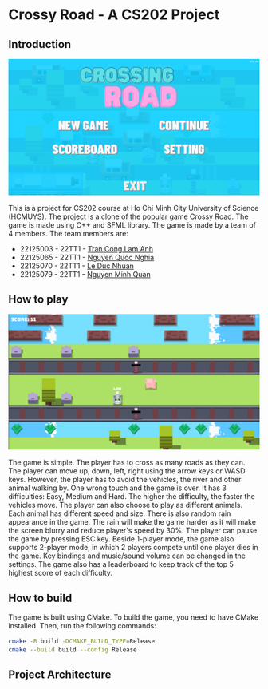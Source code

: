 # Crossy Road - A CS202 Project

## Introduction

![Main Menu](MainMenu.png)

This is a project for CS202 course at Ho Chi Minh City University of Science (HCMUYS). The project is a clone of the popular game Crossy Road. The game is made using C++ and SFML library. The game is made by a team of 4 members. The team members are:

- 22125003 - 22TT1 - [Tran Cong Lam Anh](https://github.com/lamanh-lavain)
- 22125065 - 22TT1 - [Nguyen Quoc Nghia](https://github.com/quocnghia32)
- 22125070 - 22TT1 - [Le Duc Nhuan](https://github.com/ldn694)
- 22125079 - 22TT1 - [Nguyen Minh Quan](https://github.com/nmquan22)

## How to play

![Gameplay](Gameplay.png)

The game is simple. The player has to cross as many roads as they can. The player can move up, down, left, right using the arrow keys or WASD keys. However, the player has to avoid the vehicles, the river and other animal walking by. One wrong touch and the game is over. It has 3 difficulties: Easy, Medium and Hard. The higher the difficulty, the faster the vehicles move. The player can also choose to play as different animals. Each animal has different speed and size. There is also random rain appearance in the game. The rain will make the game harder as it will make the screen blurry and reduce player's speed by 30%. The player can pause the game by pressing ESC key. Beside 1-player mode, the game also supports 2-player mode, in which 2 players compete until one player dies in the game. Key bindings and music/sound volume can be changed in the settings. The game also has a leaderboard to keep track of the top 5 highest score of each difficulty.

## How to build

The game is built using CMake. To build the game, you need to have CMake installed. Then, run the following commands:

```bash
cmake -B build -DCMAKE_BUILD_TYPE=Release
cmake --build build --config Release
```

## Project Architecture

##